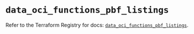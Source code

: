 # `data_oci_functions_pbf_listings`

Refer to the Terraform Registry for docs: [`data_oci_functions_pbf_listings`](https://registry.terraform.io/providers/oracle/oci/7.19.0/docs/data-sources/functions_pbf_listings).
